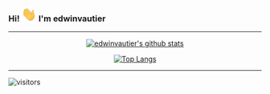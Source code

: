 ### Hi! <img src="https://raw.githubusercontent.com/parth-27/parth-27/master/Hi.gif" width="30px"> I'm edwinvautier

---

<div align = "center">
  
[![edwinvautier's github stats](https://github-readme-stats.vercel.app/api?username=edwinvautier&theme=radical&count_private=true&show_icons=true)](https://github.com/anuraghazra/github-readme-stats)

[![Top Langs](https://github-readme-stats.vercel.app/api/top-langs/?username=edwinvautier&layout=compact&theme=radical&hide=javascript,html)](https://github.com/anuraghazra/github-readme-stats)

</div>

---

![visitors](https://visitor-badge.glitch.me/badge?page_id=edwinvautier.edwinvautier)
